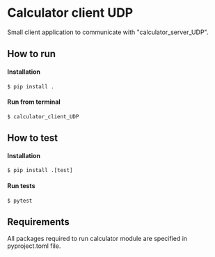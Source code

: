 # Calculator client UDP

Small client application to communicate with "calculator_server_UDP".

## How to run

#### Installation

    $ pip install .

#### Run from terminal

    $ calculator_client_UDP

## How to test

#### Installation

    $ pip install .[test]

#### Run tests

    $ pytest

## Requirements

All packages required to run calculator module are specified in pyproject.toml file.
